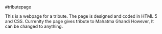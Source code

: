 #tributepage
 
 This is a webpage for a tribute. The page is designed and coded in HTML 5 and CSS. Currenlty the page gives tribute to Mahatma Ghandi However, It can be changed to anything. 